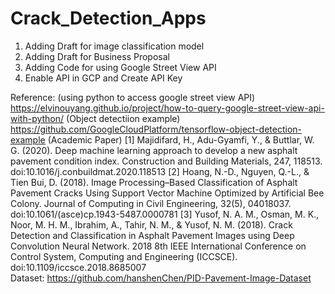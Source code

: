 # Crack_Detection_Apps
1. Adding Draft for image classification model 
2. Adding Draft for Business Proposal
3. Adding Code for using Google Street View API
4. Enable API in GCP and Create API Key



Reference:
(using python to access google street view API)
https://elvinouyang.github.io/project/how-to-query-google-street-view-api-with-python/
(Object detectiion example)
https://github.com/GoogleCloudPlatform/tensorflow-object-detection-example
(Academic Paper)
[1] Majidifard, H., Adu-Gyamfi, Y., & Buttlar, W. G. (2020). Deep machine learning approach to develop a new asphalt pavement condition index. Construction and Building Materials, 247, 118513. doi:10.1016/j.conbuildmat.2020.118513 
[2] Hoang, N.-D., Nguyen, Q.-L., & Tien Bui, D. (2018). Image Processing–Based Classification of Asphalt Pavement Cracks Using Support Vector Machine Optimized by Artificial Bee Colony. Journal of Computing in Civil Engineering, 32(5), 04018037. doi:10.1061/(asce)cp.1943-5487.0000781 
[3] Yusof, N. A. M., Osman, M. K., Noor, M. H. M., Ibrahim, A., Tahir, N. M., & Yusof, N. M. (2018). Crack Detection and Classification in Asphalt Pavement Images using Deep Convolution Neural Network. 2018 8th IEEE International Conference on Control System, Computing and Engineering (ICCSCE). doi:10.1109/iccsce.2018.8685007  
Dataset:
https://github.com/hanshenChen/PID-Pavement-Image-Dataset

